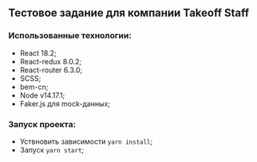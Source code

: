 ## Тестовое задание для компании Takeoff Staff

### Использованные технологии:
  - React 18.2;
  - React-redux 8.0.2;
  - React-router 6.3.0;
  - SCSS;
  - bem-cn;
  - Node v14.17.1;
  - Faker.js для mock-данных;

### Запуск проекта:
 - Уствновить зависимости ```yarn install```;
 - Запуск ```yarn start```;
